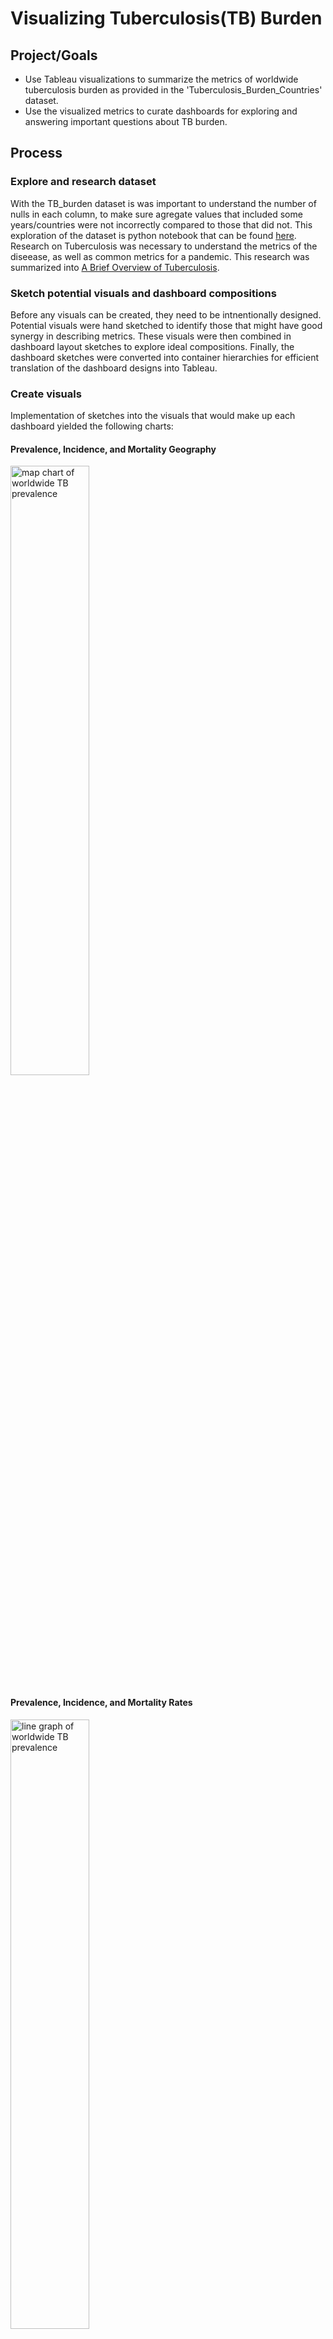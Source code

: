 # Visualizing Tuberculosis(TB) Burden

## Project/Goals
- Use Tableau visualizations to summarize the metrics of worldwide tuberculosis burden as provided in the 'Tuberculosis_Burden_Countries' dataset.
- Use the visualized metrics to curate dashboards for exploring and answering important questions about TB burden.

## Process
### Explore and research dataset
With the TB_burden dataset is was important to understand the number of nulls in each column, to make sure agregate values that included some years/countries were not incorrectly compared to those that did not. This exploration of the dataset is python notebook that can be found [here](Data_exploration.ipynb). 
Research on Tuberculosis was necessary to understand the metrics of the diseease, as well as common metrics for a pandemic. This research was summarized into [A Brief Overview of Tuberculosis](A%20Brief%20Overview%20of%20Tuberculosis.pdf).

### Sketch potential visuals and dashboard compositions
Before any visuals can be created, they need to be intnentionally designed. Potential visuals were hand sketched to identify those that might have good synergy in describing metrics. These visuals were then combined in dashboard layout sketches to explore ideal compositions. Finally, the dashboard sketches were converted into container hierarchies for efficient translation of the dashboard designs into Tableau.

### Create visuals
Implementation of sketches into the visuals that would make up each dashboard yielded the following charts:
#### Prevalence, Incidence, and Mortality Geography
<img src="images/Prevalence_map.png" alt="map chart of worldwide TB prevalence" style="width:50%; height:50%"/>

#### Prevalence, Incidence, and Mortality Rates
<img src="images/Prevalance_line.png" alt="line graph of worldwide TB prevalence" style="width:50%; height:50%"/>

#### Highest Incidence Countries - HIV Proportional Stacked Bars
<img src="images/Incidence_proportions_HIV.png" alt="stacked bar chart breaking down incidence into HIV+ and all other cases" style="width:25%; height:25%"/>

#### Mortality and Incidence rates of HIV+ cases
<img src="images/HIV_mortality_vs_incidence.png" alt="scatterplot of mortality vs incidence in TB cases with HIV/AIDS" style="width:25%; height:25%"/>

#### Highest Incidence Countries - HIV Proportional Geography
<img src="images/HIV_proportion_symbol_map.png" alt="symbol map breaking down incidence into HIV+ and all other cases" style="width:25%; height:25%"/>

### Create dashboards
#### World Tuberculosis Burden - Prevalence, Incidence, Mortality
The first dashboard focuses on comparing prevalence, incidence, and mortality rates of TB both numerically and geographically. A static image can be seen below, or the dashboard can be interacted with as intended [here](https://public.tableau.com/views/WorldTuberculosisBurden-PrevalenceIncidenceMortality/PrevalenceIncidenceMortality?:language=en-US&:display_count=n&:origin=viz_share_link).

<img src="images/prevalence_incidence_mortality_dashboard.png" alt="World Tuberculosis Burden - Prevalence, Incidence, Mortality" style="width:100%; height:100%"/>

#### World Tuberculosis Burden - Impact of HIV/AIDS
The second dashboard focuses on the impact of HIV/AIDS on Tuberculosis burden. Care was taken to design this dashboard with an embed-friendly width. A static image can be seen below, or the dashboard can be interacted with as intended [here](https://public.tableau.com/views/WorldTuberculosisBurden-ImpactofHIVAIDS/ImpactofHIV?:language=en-US&:display_count=n&:origin=viz_share_link).

<img src="images/impact_of_HIV_dashboard.png" alt="World Tuberculosis Burden - Impact of HIV/AIDS" style="width:50%; height: 50%"/>

### Check accessibility
Red/Green color blindness is a major concern when picking colors for descriptive visuals. Both dashboards were designed with this in mind, and run through red-green color blindness simulations to test whether the color themes would be effective for those with red-green color deficiency. The following visuals were generated:

<img src="images/Dashboard1_redGreenSafe.png" alt="Dashboard 1 with simulated color deficiency" style="width:55%; height:55%"/> <img src="images/Dashboard2_redGreenSafe.png" alt="Dashboard 2 with simulated color deficiency" style="width:30%; height:30%"/> 

The intentional design was successful, since the color elements of each dashboard are still effectively communicated.
### Report findings
The findings were reported as a presentation. and in the results section of this markdown (below).

## Results
While many conclusions can be drawn by exploring different value parameters on the dashboards, the most standout conclusions are as follows:
- The height of the Tuberculosis pandemic occured in the mid 2000s, and the burden has been consistently decreasing since.
- Rates of HIV+ TB incidence drive mortality rates of TB.
- In the top 50 countries with the highest incidence rate of TB, rates of incidence excluding cases with HIV/AIDS are relatively similar.

Altogether, this indicates that a focus on reducing the burden of HIV/AIDS would translate directly into a reduction of TB burden, both in the metrics of incidence and mortality.

## Challenges 
Tableau Public is a cloud-based service that requires saving by uploading the file to Tableau Public servers. The process of saving to the Tableau servers can cause the Tableau desktop app to quit unexpectedly (crash) and lose your unsaved progress. 

To avoid losing a large quantity of work it is advisable to save to Tableau Public frequently, but this means dealing with more frequent crashes, a recurring login process, and the waiting time for server connection/upload.

## Future Goals
Some popular Tableau Public dashboards use a standard width and long length to essentially stack dashboards, allowing them to be experienced by scrolling (similar to a website). This format allows periodic placements of text to explain dashboards and components, presenting the dashboards in a self-explanatory report-like format. This dashboard from Luke Abraham is an example of this format: [You've Been Denied | Licence Plates](https://public.tableau.com/views/YouveBeenDeniedLicensePlates/YouveBeenDenied?:language=en-US&:display_count=n&:origin=viz_share_link)

Other popular dashboards present like the Tableau story feature, where they contain interactable arrows that lead through dashboards and interspersed explanations. This allows the dashboards to be presented once again, in a self-explanatory report-like format. This dashboard by Sarah Pellet and Anne-Sophie Periera De Sa is a great example of this format: [Ted Lasso Pop Culture References](https://public.tableau.com/views/TedLassoPopCultureReferences_16781149756030/TedLassoReferences?:language=en-US&:display_count=n&:origin=viz_share_link)

Either of these two formats would be the best future for the dashboards in this project.
